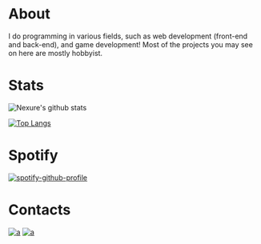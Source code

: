 # About
I do programming in various fields, such as web development (front-end and back-end), and game development! Most of the projects you may see on here are mostly hobbyist.

# Stats
![Nexure's github stats](https://github-readme-stats.vercel.app/api?username=nexure&count_private=true&show_icons=true&theme=dark)

[![Top Langs](https://github-readme-stats.vercel.app/api/top-langs/?username=nexure&layout=compact&theme=dark)](https://github.com/anuraghazra/github-readme-stats)


# Spotify
[![spotify-github-profile](https://spotify-github-profile.vercel.app/api/view?uid=117591910&cover_image=true&theme=novatorem)](https://github.com/kittinan/spotify-github-profile)

# Contacts
[![a](https://img.shields.io/badge/Discord-7289DA?style=for-the-badge&logo=discord&logoColor=white)](https://dsc.bio/nexure)
[![a](https://img.shields.io/badge/Twitter-1DA1F2?style=for-the-badge&logo=twitter&logoColor=white)](https://twitter.com/nexure_)
